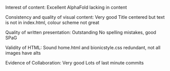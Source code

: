 Interest of content:
Excellent
AlphaFold lacking in content

Consistency and quality of visual content:
Very good
Title centered but text is not in index.html, colour scheme not great

Quality of written presentation:
Outstanding
No spelling mistakes, good SPaG

Validity of HTML:
Sound
home.html and bionicstyle.css redundant, not all images have alts

Evidence of Collaboration:
Very good
Lots of last minute commits

